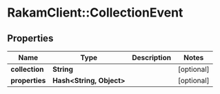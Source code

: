 # RakamClient::CollectionEvent

## Properties
Name | Type | Description | Notes
------------ | ------------- | ------------- | -------------
**collection** | **String** |  | [optional] 
**properties** | **Hash&lt;String, Object&gt;** |  | [optional] 


